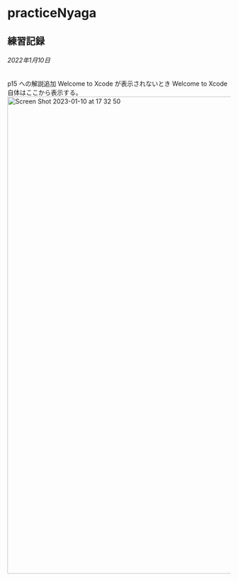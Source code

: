 # practiceNyaga
練習記録
---
###### 2022年1月10日
p15 への解説追加
Welcome to Xcode が表示されないとき
Welcome to Xcode 自体はここから表示する。
<img width="1077" alt="Screen Shot 2023-01-10 at 17 32 50" src="https://user-images.githubusercontent.com/121947495/211501045-c006a004-8750-4c3e-870f-55f3fef621e4.png">
